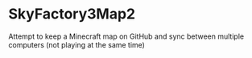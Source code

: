 # SkyFactory3Map2
Attempt to keep a Minecraft map on GitHub and sync between multiple computers (not playing at the same time)
